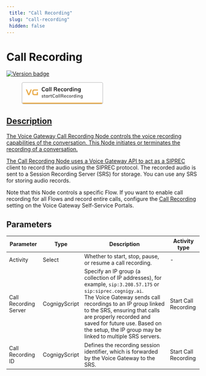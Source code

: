 ```yaml
---
 title: "Call Recording" 
 slug: "call-recording" 
 hidden: false 
---
```


# Call Recording

<a href="../../../../../release-notes/4.45.md" /><img src="https://img.shields.io/badge/Added in-v4.45-blue.svg" alt="Version badge" />

<figure>
  <img class="image-center" src="../../../../../../static/img/_assets/ai/resource/node-reference/vg/call-recording.png" width="50%" />
</figure>

## Description

The Voice Gateway Call Recording Node controls the voice recording capabilities of the conversation. This Node initiates or terminates the recording of a conversation.

The Call Recording Node uses a Voice Gateway API to act as a [SIPREC](https://datatracker.ietf.org/doc/html/rfc7866) client to record the audio using the SIPREC protocol. The recorded audio is sent to a Session Recording Server (SRS) for storage. You can use any SRS for storing audio records.

Note that this Node controls a specific Flow. If you want to enable call recording for all Flows and record entire calls, configure the [Call Recording](../../../../../voice-gateway/webapp/accounts.md#call-recording-configuration) setting on the Voice Gateway Self-Service Portals.

## Parameters

| Parameter             | Type          | Description                                                                                                                                                                                                                                                                                                                                | Activity type        |
|-----------------------|---------------|--------------------------------------------------------------------------------------------------------------------------------------------------------------------------------------------------------------------------------------------------------------------------------------------------------------------------------------------|----------------------|
| Activity              | Select        | Whether to start, stop, pause, or resume a call recording.                                                                                                                                                                                                                                                                                 | -                    |
| Call Recording Server | CognigyScript | Specify an IP group (a collection of IP addresses), for example, `sip:3.208.57.175` or `sip:siprec.cognigy.ai`. <br /> The Voice Gateway sends call recordings to an IP group linked to the SRS, ensuring that calls are properly recorded and saved for future use. Based on the setup, the IP group may be linked to multiple SRS servers. | Start Call Recording |
| Call Recording ID     | CognigyScript | Defines the recording session identifier, which is forwarded by the Voice Gateway to the SRS.                                                                                                                                                                                                                                              | Start Call Recording |

